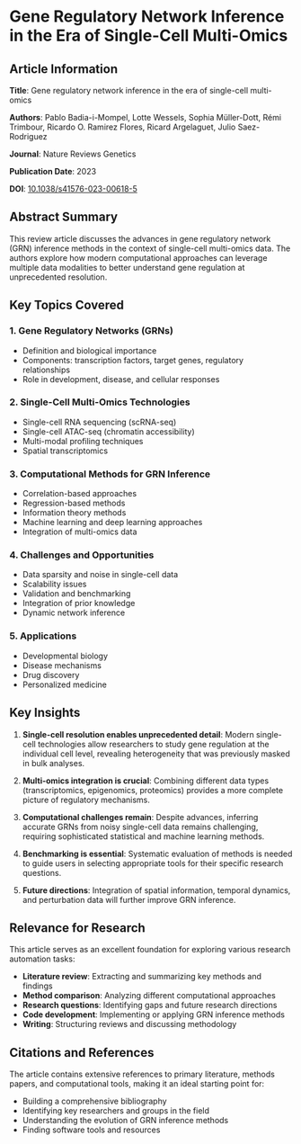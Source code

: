 # Gene Regulatory Network Inference in the Era of Single-Cell Multi-Omics

## Article Information

**Title**: Gene regulatory network inference in the era of single-cell multi-omics

**Authors**: Pablo Badia-i-Mompel, Lotte Wessels, Sophia Müller-Dott, Rémi Trimbour, Ricardo O. Ramirez Flores, Ricard Argelaguet, Julio Saez-Rodriguez

**Journal**: Nature Reviews Genetics

**Publication Date**: 2023

**DOI**: [10.1038/s41576-023-00618-5](https://doi.org/10.1038/s41576-023-00618-5)

## Abstract Summary

This review article discusses the advances in gene regulatory network (GRN) inference methods in the context of single-cell multi-omics data. The authors explore how modern computational approaches can leverage multiple data modalities to better understand gene regulation at unprecedented resolution.

## Key Topics Covered

### 1. Gene Regulatory Networks (GRNs)
- Definition and biological importance
- Components: transcription factors, target genes, regulatory relationships
- Role in development, disease, and cellular responses

### 2. Single-Cell Multi-Omics Technologies
- Single-cell RNA sequencing (scRNA-seq)
- Single-cell ATAC-seq (chromatin accessibility)
- Multi-modal profiling techniques
- Spatial transcriptomics

### 3. Computational Methods for GRN Inference
- Correlation-based approaches
- Regression-based methods
- Information theory methods
- Machine learning and deep learning approaches
- Integration of multi-omics data

### 4. Challenges and Opportunities
- Data sparsity and noise in single-cell data
- Scalability issues
- Validation and benchmarking
- Integration of prior knowledge
- Dynamic network inference

### 5. Applications
- Developmental biology
- Disease mechanisms
- Drug discovery
- Personalized medicine

## Key Insights

1. **Single-cell resolution enables unprecedented detail**: Modern single-cell technologies allow researchers to study gene regulation at the individual cell level, revealing heterogeneity that was previously masked in bulk analyses.

2. **Multi-omics integration is crucial**: Combining different data types (transcriptomics, epigenomics, proteomics) provides a more complete picture of regulatory mechanisms.

3. **Computational challenges remain**: Despite advances, inferring accurate GRNs from noisy single-cell data remains challenging, requiring sophisticated statistical and machine learning methods.

4. **Benchmarking is essential**: Systematic evaluation of methods is needed to guide users in selecting appropriate tools for their specific research questions.

5. **Future directions**: Integration of spatial information, temporal dynamics, and perturbation data will further improve GRN inference.

## Relevance for Research

This article serves as an excellent foundation for exploring various research automation tasks:

- **Literature review**: Extracting and summarizing key methods and findings
- **Method comparison**: Analyzing different computational approaches
- **Research questions**: Identifying gaps and future research directions
- **Code development**: Implementing or applying GRN inference methods
- **Writing**: Structuring reviews and discussing methodology

## Citations and References

The article contains extensive references to primary literature, methods papers, and computational tools, making it an ideal starting point for:
- Building a comprehensive bibliography
- Identifying key researchers and groups in the field
- Understanding the evolution of GRN inference methods
- Finding software tools and resources
